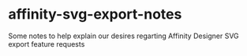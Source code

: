 # affinity-svg-export-notes
Some notes to help explain our desires regarting Affinity Designer SVG export feature requests
